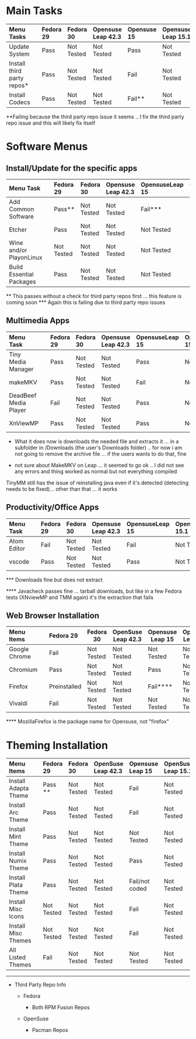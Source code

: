 
# Main Tasks 

| Menu Tasks                 |   | Fedora 29 | Fedora 30  | Opensuse Leap 42.3 | Opensuse 15 | Opensuse Leap 15.1 | OpenSuse TW |
|:---------------------------|:--|:----------|:-----------|:-------------------|:------------|:-------------------|:------------|
| Update System              |   | Pass      | Not Tested | Not Tested         | Pass        | Not Tested         | Pass        |
| Install third party repos* |   | Pass      | Not Tested | Not Tested         | Fail        | Not Tested         | Fail        |
| Install Codecs             |   | Pass      | Not Tested | Not Tested         | Fail**      | Not Tested         | Not Tested  |

**Failing because the third party repo issue it seems .. I fix the third party repo issue and this will likely fix itself 


# Software Menus
## Install/Update for the specific apps

| Menu Task                |   | Fedora 29  | Fedora 30  | Opensuse Leap 42.3 | OpensuseLeap 15 | OpensuseLeap 15.1 | Opensuse TW |
|:-------------------------|:--|:-----------|:-----------|:-------------------|:----------------|:------------------|:------------|
| Add Common Software      |   | Pass**     | Not Tested | Not Tested         | Fail***         | Not Tested        | Pass **     |
| Etcher                   |   | Pass       | Not Tested | Not Tested         | Not Tested      | Not Tested        | Not Tested  |
| Wine and/or PlayonLinux  |   | Not Tested | Not Tested | Not Tested         | Not Tested      | Not Tested        | Fail        |
| Build Essential Packages |   | Pass       | Not Tested | Not Tested         | Not Tested      | Not Tested        | Pass        |

** This passes without a check for third party repos first ... this feature is coming soon 
*** Again this is failing due to third party repo issues 

## Multimedia Apps

| Menu Task             |   | Fedora 29 | Fedora 30  | Opensuse Leap 42.3 | OpensuseLeap 15 | OpensuseLeap 15.1 | Opensuse TW |
|:----------------------|:--|:----------|:-----------|:-------------------|:----------------|:------------------|:------------|
| Tiny Media Manager    |   | Pass      | Not Tested | Not Tested         | Pass            | Not Tested        | Pass        |
| makeMKV               |   | Pass      | Not Tested | Not Tested         | Fail            | Not Tested        | Not Tested  |
| DeadBeef Media Player |   | Fail      | Not Tested | Not Tested         | Pass            | Not Tested        | Pass        |
| XnViewMP              |   | Pass      | Not Tested | Not Tested         | Pass            | Not Tested        | Pass   |

- What it does now is downloads the needed file and extracts it ... in a subfolder in /Downloads (the user's Downloads folder) .. for now i am not going to remove the archive file ... if the users wants to do that, fine 

- not sure about MakeMKV on Leap ... it seemed to go ok .. I did not see any errors and thing worked as normal but not everything compiled 

TinyMM still has the issue of reinstalling java even if it's detected (detecting needs to be fixed)... other than that ... it works 

## Productivity/Office Apps 

| Menu Task   |   | Fedora 29 | Fedora 30  | Opensuse Leap 42.3 | OpensuseLeap 15 | OpensuseLeap 15.1 | Opensuse TW |
|:------------|:--|:----------|:-----------|:-------------------|:----------------|:------------------|:------------|
| Atom Editor |   | Fail      | Not Tested | Not Tested         | Fail            | Not Tested        | Fail        |
| vscode      |   | Pass      | Not Tested | Not Tested         | Pass            | Not Tested        | Pass        |


*** Downloads fine but does not extract

**** Javacheck passes fine ... tarball downloads, but like in a few Fedora tests (XNviewMP and TMM again) it's the extraction that fails

## Web Browser Installation 

| Menu Items    |   | Fedora 29    | Fedora 30  | OpenSuse Leap 42.3 | Opensuse Leap 15 | OpenSuse Leap 15.1 | OpenSuse Tw |
|:--------------|:--|:-------------|------------|--------------------|------------------|--------------------|-------------|
| Google Chrome |   | Fail         | Not Tested | Not Tested         | Not Tested       | Not Tested         | Pass        |
| Chromium      |   | Pass         | Not Tested | Not Tested         | Pass             | Not Tested         | Fail        |
| Firefox       |   | Preinstalled | Not Tested | Not Tested         | Fail****         | Not Tested         | Not Tested  |
| Vivaldi       |   | Fail         | Not Tested | Not Tested         | Not Tested       | Not Tested         | Pass        |

**** MozillaFirefox is the package name for Opensuse, not "firefox" 

# Theming Installation 

| Menu Items           |   | Fedora 29  | Fedora 30  | OpenSuse Leap 42.3 | Opensuse Leap 15 | OpenSuse Leap 15.1 | OpenSuse Tw |
|:---------------------|:--|:-----------|:-----------|:-------------------|:-----------------|:-------------------|:------------|
| Install Adapta Theme |   | Pass **    | Not Tested | Not Tested         | Fail             | Not Tested         | Pass        |
| Install Arc Theme    |   | Pass       | Not Tested | Not Tested         | Fail             | Not Tested         | Pass        |
| Install Mint Theme   |   | Pass       | Not Tested | Not Tested         | Not Tested       | Not Tested         | Pass        |
| Install Numix Theme  |   | Pass       | Not Tested | Not Tested         | Pass             | Not Tested         | Pass        |
| Install Plata Theme  |   | Pass       | Not Tested | Not Tested         | Fail/not coded   | Not Tested         | Pass        |
| Install Misc Icons   |   | Not Tested | Not Tested | Not Tested         | Fail             | Not Tested         | Not Tested  |
| Install Misc Themes  |   | Not Tested | Not Tested | Not Tested         | Fail             | Not Tested         | Not Tested  |
| All Listed Themes    |   | Fail       | Not Tested | Not Tested         | Not Tested       | Not Tested         | Not Tested  |

--- 

- Third Party Repo Info

  - Fedora

    - Both RPM Fusion Repos

  - OpenSuse

    - Pacman Repos
